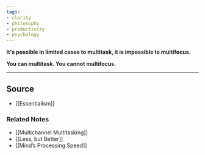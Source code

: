 ```yaml
---
tags:
- clarity
- philosophy
- productivity
- psychology
---
```

**It's possible in limited cases to multitask, it is impossible to multifocus.**

**You can multitask. You cannot multifocus.**

---

## Source
- [[Essentialism]]

### Related Notes
- [[Multichannel Multitasking]]
- [[Less, but Better]]
- [[Mind’s Processing Speed]]